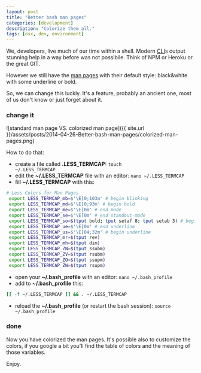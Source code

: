 ```yaml
---
layout: post
title: "Better bash man pages"
categories: [development]
description: "Colorize them all."
tags: [osx, dev, environment]
---
```


We, developers, live much of our time within a shell.
Modern [CLI](http://en.wikipedia.org/wiki/Command-line_interface)s output
stunning help in a way before was not possibile. Think of NPM or Heroku or the great
GIT.

However we still have the [man pages](http://en.wikipedia.org/wiki/Man_page) with their
default style: black&white with some underline or bold.

So, we can change this luckly. It's a feature, probably an ancient one, most of us
don't know or just forget about it.

### change it

![standard man page VS. colorized man page]({{ site.url }}/assets/posts/2014-04-26-Better-bash-man-pages/colorized-man-pages.png)

How to do that:

- create a file called **.LESS_TERMCAP:** <code>touch ~/.LESS_TERMCAP</code>
- edit the **~/.LESS_TERMCAP** file with an editor: <code>nano ~/.LESS_TERMCAP</code>
- fill **~/.LESS_TERMCAP** with this:
~~~bash
# Less Colors for Man Pages
 export LESS_TERMCAP_mb=$'\E[0;103m' # begin blinking
 export LESS_TERMCAP_md=$'\E[0;93m' # begin bold
 export LESS_TERMCAP_me=$'\E[0m' # end mode
 export LESS_TERMCAP_se=$'\E[0m' # end standout-mode
 export LESS_TERMCAP_so=$(tput bold; tput setaf 8; tput setab 3) # begin standout-mode - info box
 export LESS_TERMCAP_ue=$'\E[0m' # end underline
 export LESS_TERMCAP_us=$'\E[04;32m' # begin underline
 export LESS_TERMCAP_mr=$(tput rev)
 export LESS_TERMCAP_mh=$(tput dim)
 export LESS_TERMCAP_ZN=$(tput ssubm)
 export LESS_TERMCAP_ZV=$(tput rsubm)
 export LESS_TERMCAP_ZO=$(tput ssupm)
 export LESS_TERMCAP_ZW=$(tput rsupm)
~~~

- open your **~/.bash_profile** with an editor: <code>nano ~/.bash_profile</code>
- add to **~/.bash_profile** this:
~~~bash
[[ -f ~/.LESS_TERMCAP ]] && . ~/.LESS_TERMCAP
~~~
- reload the **~/.bash_profile** (or restart the bash session): <code>source ~/.bash_profile</code>

### done

Now you have colorized the man pages. It's possible also to customize the colors,
if you google a bit you'll find the table of colors and the meaning of those variables.

Enjoy.
